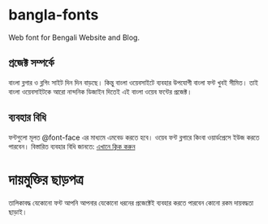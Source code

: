 # bangla-fonts
Web font for Bengali Website and Blog.

## প্রজেক্ট সম্পর্কে
বাংলা ব্লগার ও ব্লগিং সাইট দিন দিন বাড়ছে। কিন্তু বাংলা ওয়েবসাইটে ব্যবহার উপযোগী বাংলা ফন্ট খুবই সীমিত।
তাই বাংলা ওয়েবসাইটকে আরো নান্দনিক ডিজাইন দিতেই এই বাংলা ওয়েব ফন্টের প্রজেক্ট।
## ব্যবহার বিধি
ফন্টগুলো মূলত @font-face এর মাধ্যমে এমবেড করতে হবে। ওয়েব ফন্ট ব্লগারে কিংবা ওয়ার্ডপ্রেসে ইউজ করতে পারবেন। বিস্তারিত ব্যবহার বিধি জানতে: <a href="https://sizan.me">এখানে ক্লিক করুন</a>

# দায়মুক্তির ছাড়পত্র 
তালিকাবদ্ধ যেকোনো ফন্ট আপনি আপনার যেকোনো ধরনের প্রজেক্টেই ব্যবহার করতে পারবেন কোনো রকম দায়বদ্ধতা ছাড়াই।
